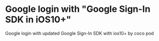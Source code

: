 # Google login with "Google Sign-In SDK in iOS10+"
Google login with updated Google Sign-In SDK with ios10+ by coco pod
